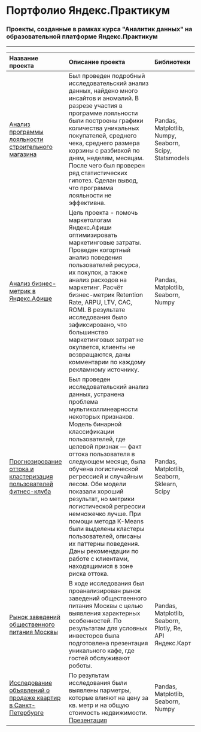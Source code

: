 # Портфолио Яндекс.Практикум

### Проекты, созданные в рамках курса "Аналитик данных" на образовательной платформе Яндекс.Практикум

------------------------------------------------

| Название проекта | Описание проекта | Библиотеки |
| :---------------- | :------------------ | :------------------------- |
| [Анализ программы лояльности строительного магазина](https://github.com/valeriakruglova/Yandex.Praktikum/tree/master/loyalty_program_analysis_retail) | Был проведен подробный исследовательский анализ данных, найдено много инсайтов и аномалий. В разрезе участия в программе лояльности были построены графики количества уникальных покупателей, среднего чека, среднего размера корзины с разбивкой по дням, неделям, месяцам. После чего был проверен ряд статистических гипотез. Сделан вывод, что программа лояльности не эффективна. | Pandas, Matplotlib, Numpy, Seaborn, Scipy, Statsmodels |
| [Анализ бизнес-метрик в Яндекс.Афише](https://github.com/valeriakruglova/Yandex.Praktikum/tree/master/cohort_analysis_yandex.afisha) | Цель проекта - помочь маркетологам Яндекс.Афиши оптимизировать маркетинговые затраты. Проведен когортный анализ поведения пользователей ресурса, их покупок, а также анализ расходов на маркетинг. Расчёт бизнес-метрик Retention Rate, ARPU, LTV, CAC, ROMI. В результате исследования было зафиксировано, что большинство маркетинговых затрат не окупается, клиенты не возвращаются, даны комментарии по каждому рекламному источнику. | Pandas, Matplotlib, Seaborn, Numpy |
| [Прогнозирование оттока и кластеризация пользователей фитнес-клуба](https://github.com/valeriakruglova/Yandex.Praktikum/tree/master/machine_learning_project) | Был проведен исследовательский анализ данных, устранена проблема мультиколлинеарности некоторых признаков. Модель бинарной классификации пользователей, где целевой признак — факт оттока пользователя в следующем месяце, была обучена логистической регрессией и случайным лесом. Обе модели показали хороший результат, но метрики логистической регрессии немножечко лучше. При помощи метода К-Means были выделены кластеры пользователей, описаны их паттерны поведения. Даны рекомендации по работе с клиентами, находящимися в зоне риска оттока. | Pandas, Matplotlib, Seaborn, Sklearn, Scipy |
| [Рынок заведений общественного питания Москвы](https://github.com/valeriakruglova/Yandex.Praktikum/tree/master/restaurant_business_Moscow) | В ходе исследования был проанализирован рынок заведений общественного питания Москвы с целью выявления характерных особенностей. По результатам для условных инвесторов была подготовлена презентация уникального кафе, где гостей обслуживают роботы. | Pandas, Matplotlib, Seaborn, Plotly, Re, API Яндекс.Карт |
| [Исследование объявлений о продаже квартир в Санкт-Петербурге](https://github.com/valeriakruglova/Yandex.Praktikum/tree/master/realty_yandex_sankt-peterburg) | По результам исследования были выявлены парметры, которые влияют на цену за кв. метр и на общую стоимость недвижимости. [Презентация](https://drive.google.com/file/d/1awMRHEQH8GpWEdhQVKxdOc7igIjFf59C/view?usp=sharing) | Pandas, Matplotlib, Seaborn, Numpy |